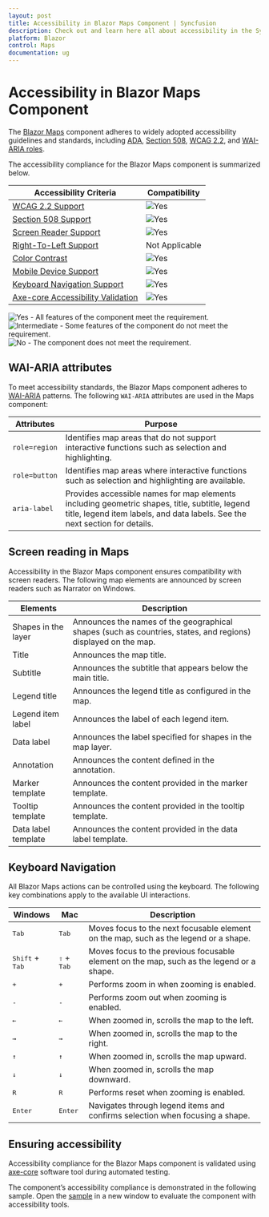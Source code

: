 ```yaml
---
layout: post
title: Accessibility in Blazor Maps Component | Syncfusion
description: Check out and learn here all about accessibility in the Syncfusion Blazor Maps component and much more details.
platform: Blazor
control: Maps
documentation: ug
---
```


# Accessibility in Blazor Maps Component

The [Blazor Maps](https://www.syncfusion.com/blazor-components/blazor-map) component adheres to widely adopted accessibility guidelines and standards, including [ADA](https://www.ada.gov/), [Section 508](https://www.section508.gov/), [WCAG 2.2](https://www.w3.org/TR/WCAG22/), and [WAI-ARIA roles](https://www.w3.org/TR/wai-aria/#roles).

The accessibility compliance for the Blazor Maps component is summarized below.

| Accessibility Criteria | Compatibility |
| -- | -- |
| [WCAG 2.2 Support](../common/accessibility) | <img src="https://cdn.syncfusion.com/content/images/landing-page/yes.png" alt="Yes"> |
| [Section 508 Support](../common/accessibility) | <img src="https://cdn.syncfusion.com/content/images/landing-page/yes.png" alt="Yes"> |
| [Screen Reader Support](../common/accessibility) | <img src="https://cdn.syncfusion.com/content/images/landing-page/yes.png" alt="Yes"> |
| [Right-To-Left Support](../common/accessibility) | Not Applicable |
| [Color Contrast](../common/accessibility) | <img src="https://cdn.syncfusion.com/content/images/landing-page/yes.png" alt="Yes"> |
| [Mobile Device Support](../common/accessibility) | <img src="https://cdn.syncfusion.com/content/images/landing-page/yes.png" alt="Yes"> |
| [Keyboard Navigation Support](../common/accessibility) | <img src="https://cdn.syncfusion.com/content/images/landing-page/yes.png" alt="Yes"> |
| [Axe-core Accessibility Validation](../common/accessibility) | <img src="https://cdn.syncfusion.com/content/images/landing-page/yes.png" alt="Yes"> |

<style>
    .post .post-content img {
        display: inline-block;
        margin: 0.5em 0;
    }
</style>

<div><img src="https://cdn.syncfusion.com/content/images/documentation/full.png" alt="Yes"> - All features of the component meet the requirement.</div>

<div><img src="https://cdn.syncfusion.com/content/images/documentation/partial.png" alt="Intermediate"> - Some features of the component do not meet the requirement.</div>

<div><img src="https://cdn.syncfusion.com/content/images/documentation/not-supported.png" alt="No"> - The component does not meet the requirement.</div>

## WAI-ARIA attributes

To meet accessibility standards, the Blazor Maps component adheres to [WAI-ARIA](https://www.w3.org/WAI/ARIA/apg/patterns/) patterns. The following `WAI-ARIA` attributes are used in the Maps component:

| Attributes | Purpose |
| --- | --- |
| `role=region` | Identifies map areas that do not support interactive functions such as selection and highlighting. |
| `role=button` | Identifies map areas where interactive functions such as selection and highlighting are available. |
| `aria-label` | Provides accessible names for map elements including geometric shapes, title, subtitle, legend title, legend item labels, and data labels. See the next section for details. |

## Screen reading in Maps

Accessibility in the Blazor Maps component ensures compatibility with screen readers. The following map elements are announced by screen readers such as Narrator on Windows.

| Elements | Description |
| --- | --- |
| Shapes in the layer | Announces the names of the geographical shapes (such as countries, states, and regions) displayed on the map. |
| Title | Announces the map title. |
| Subtitle | Announces the subtitle that appears below the main title. |
| Legend title | Announces the legend title as configured in the map. |
| Legend item label | Announces the label of each legend item. |
| Data label | Announces the label specified for shapes in the map layer. |
| Annotation | Announces the content defined in the annotation. |
| Marker template | Announces the content provided in the marker template. |
| Tooltip template | Announces the content provided in the tooltip template. |
| Data label template | Announces the content provided in the data label template. |

## Keyboard Navigation

All Blazor Maps actions can be controlled using the keyboard. The following key combinations apply to the available UI interactions.

| Windows | Mac | Description|
|-----|-----|----|
|<kbd>Tab</kbd> | <kbd>Tab</kbd> |Moves focus to the next focusable element on the map, such as the legend or a shape.|
|<kbd>Shift</kbd> + <kbd>Tab</kbd> | <kbd>⇧</kbd> + <kbd>Tab</kbd> |Moves focus to the previous focusable element on the map, such as the legend or a shape.|
|<kbd> + </kbd> | <kbd>+</kbd> |Performs zoom in when zooming is enabled.|
|<kbd> - </kbd> | <kbd>-</kbd> |Performs zoom out when zooming is enabled.|
|<kbd>←</kbd> | <kbd>←</kbd> |When zoomed in, scrolls the map to the left.|
|<kbd>→</kbd> | <kbd>→</kbd> |When zoomed in, scrolls the map to the right.|
|<kbd>↑</kbd> | <kbd>↑</kbd> |When zoomed in, scrolls the map upward.|
|<kbd>↓</kbd> | <kbd>↓</kbd> |When zoomed in, scrolls the map downward.|
|<kbd> R </kbd> | <kbd>R</kbd> |Performs reset when zooming is enabled.|
|<kbd>Enter</kbd> | <kbd>Enter</kbd> |Navigates through legend items and confirms selection when focusing a shape.|

## Ensuring accessibility

Accessibility compliance for the Blazor Maps component is validated using [axe-core](https://www.nuget.org/packages/Deque.AxeCore.Playwright) software tool during automated testing.

The component’s accessibility compliance is demonstrated in the following sample. Open the [sample](https://blazor.syncfusion.com/accessibility/maps) in a new window to evaluate the component with accessibility tools.
